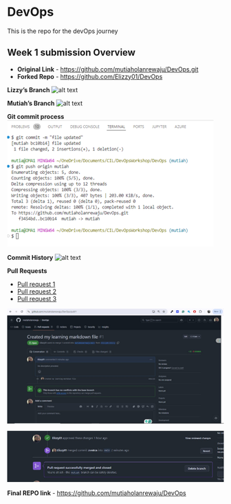 # DevOps
This is the repo for the devOps journey

## Week 1 submission Overview

- **Original Link** - https://github.com/mutiaholanrewaju/DevOps.git
- **Forked Repo** - https://github.com/Elizzy01/DevOps

**Lizzy’s Branch**
![alt text](images/image-2.png) 

**Mutiah’s Branch**
![alt text](images/image-1.png)

**Git commit process**
![alt text](images/console_mutiah.png)

**Commit History**
![alt text](images/image-3.png)

**Pull Requests**

- [Pull request 1](https://github.com/mutiaholanrewaju/DevOps/pull/1)
- [Pull request 2](https://github.com/mutiaholanrewaju/DevOps/pull/2)
- [Pull request 3](https://github.com/mutiaholanrewaju/DevOps/pull/3)

![alt text](images/image-4.jpg)

![alt text](images/image-5.jpg)

**Final REPO link** - https://github.com/mutiaholanrewaju/DevOps


